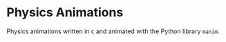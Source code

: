 # Physics Animations

Physics animations written in ``C`` and animated with the Python library ``manim``.

<!-- ## Classical Mechanics

## Quantum Mechanics

## Partial Differential Quations

## Stochastic Methods -->